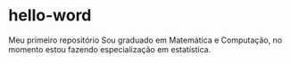 # hello-word
Meu primeiro repositório
Sou graduado em Matemática e Computação, no momento estou fazendo especialização em estatística.

